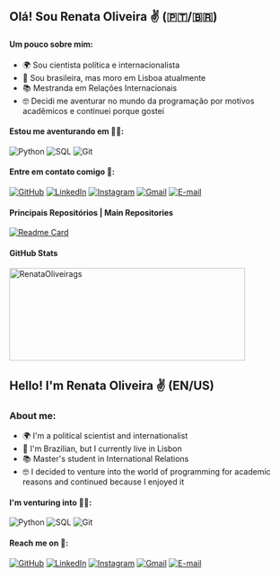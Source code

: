 ## Olá! Sou Renata Oliveira ✌️ (🇵🇹/🇧🇷)


#### Um pouco sobre mim:
- 🌍 Sou cientista política e internacionalista
- 📍 Sou brasileira, mas moro em Lisboa atualmente
- 📚 Mestranda em Relações Internacionais 
- 🤓 Decidi me aventurar no mundo da programação por motivos acadêmicos e continuei porque gostei

#### Estou me aventurando em 👩‍💻:
![Python](https://img.shields.io/badge/python-001f3f?style=for-the-badge&logo=python&logoColor=ffdd54)
![SQL](https://img.shields.io/badge/sql-ADD8E6?style=for-the-badge)
![Git](https://img.shields.io/badge/GIT-001f3f?style=for-the-badge&logo=git&logoColor=white)

#### Entre em contato comigo 🛜:
[![GitHub](https://img.shields.io/badge/GitHub-ADD8E6?style=for-the-badge&logo=github&logoColor=white)](https://github.com/RenataOliveirags)
[![LinkedIn](https://img.shields.io/badge/LinkedIn-001f3f?style=for-the-badge&logo=linkedin&logoColor=white)](https://www.linkedin.com/in/renataoliveirags/)
[![Instagram](https://img.shields.io/badge/-Instagram-ADD8E6?style=for-the-badge&logo=instagram&logoColor=white)](https://www.instagram.com/renataoliveirags_/)
[![Gmail](https://img.shields.io/badge/Gmail-001f3f?style=for-the-badge&logo=gmail&logoColor=white)](mailto:renatabogs@gmail.com.)
[![E-mail](https://img.shields.io/badge/-Email-ADD8E6?style=for-the-badge&logo=microsoft-outlook&logoColor=007BFF)](mailto:renata.b.oliviera@hotmail.com.br)

#### Principais Repositórios | Main Repositories

[![Readme Card](https://github-readme-stats.vercel.app/api/pin/?username=RenataOliveirags&theme=holi&repo=meus-projetos)](https://github.com/RenataOliveirags/meus-projetos)


#### GitHub Stats

<img src="https://github-readme-stats.vercel.app/api?username=RenataOliveirags&theme=holi&hide=contribs&show_icons=true&rank_icon=github" alt="RenataOliveirags" height="165" width="420"/>


## Hello! I'm Renata Oliveira ✌️ (EN/US)

### About me:
- 🌍 I'm a political scientist and internationalist
- 📍 I'm Brazilian, but I currently live in Lisbon
- 📚 Master's student in International Relations 
- 🤓 I decided to venture into the world of programming for academic reasons and continued because I enjoyed it

#### I'm venturing into 👩‍💻:
![Python](https://img.shields.io/badge/python-001f3f?style=for-the-badge&logo=python&logoColor=ffdd54)
![SQL](https://img.shields.io/badge/sql-ADD8E6?style=for-the-badge)
![Git](https://img.shields.io/badge/GIT-001f3f?style=for-the-badge&logo=git&logoColor=white)

#### Reach me on 🛜:
[![GitHub](https://img.shields.io/badge/GitHub-ADD8E6?style=for-the-badge&logo=github&logoColor=white)](https://github.com/RenataOliveirags)
[![LinkedIn](https://img.shields.io/badge/LinkedIn-001f3f?style=for-the-badge&logo=linkedin&logoColor=white)](https://www.linkedin.com/in/SEUUSERNAME/)
[![Instagram](https://img.shields.io/badge/-Instagram-ADD8E6?style=for-the-badge&logo=instagram&logoColor=white)](https://www.instagram.com/renataoliveirags_/)
[![Gmail](https://img.shields.io/badge/Gmail-001f3f?style=for-the-badge&logo=gmail&logoColor=white)](mailto:renatabogs@gmail.com.)
[![E-mail](https://img.shields.io/badge/-Email-ADD8E6?style=for-the-badge&logo=microsoft-outlook&logoColor=007BFF)](mailto:renata.b.oliviera@hotmail.com.br)

<!---
RenataOliveirags/RenataOliveirags is a ✨ special ✨ repository because its `README.md` (this file) appears on your GitHub profile.
You can click the Preview link to take a look at your changes.
--->
